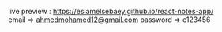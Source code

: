 live preview : https://eslamelsebaey.github.io/react-notes-app/                                                 
email => ahmedmohamed12@gmail.com
password => e123456
